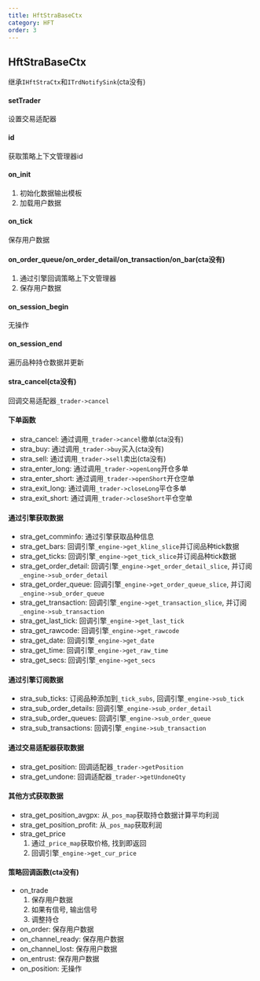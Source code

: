 ```yaml
---
title: HftStraBaseCtx
category: HFT
order: 3
---
```


## HftStraBaseCtx
继承`IHftStraCtx`和`ITrdNotifySink`(cta没有)

#### setTrader
设置交易适配器

#### id
获取策略上下文管理器id

#### on_init
1. 初始化数据输出模板
2. 加载用户数据

#### on_tick
保存用户数据

#### on_order_queue/on_order_detail/on_transaction/on_bar(cta没有)
1. 通过引擎回调策略上下文管理器
2. 保存用户数据

#### on_session_begin
无操作

#### on_session_end
遍历品种持仓数据并更新

#### stra_cancel(cta没有)
回调交易适配器`_trader->cancel`

#### 下单函数
- stra_cancel: 通过调用`_trader->cancel`撤单(cta没有)
- stra_buy: 通过调用`_trader->buy`买入(cta没有)
- stra_sell: 通过调用`_trader->sell`卖出(cta没有)
- stra_enter_long: 通过调用`_trader->openLong`开仓多单
- stra_enter_short: 通过调用`_trader->openShort`开仓空单
- stra_exit_long: 通过调用`_trader->closeLong`平仓多单
- stra_exit_short: 通过调用`_trader->closeShort`平仓空单

#### 通过引擎获取数据
- stra_get_comminfo: 通过引擎获取品种信息
- stra_get_bars: 回调引擎`_engine->get_kline_slice`并订阅品种tick数据
- stra_get_ticks: 回调引擎`_engine->get_tick_slice`并订阅品种tick数据
- stra_get_order_detail: 回调引擎`_engine->get_order_detail_slice`, 并订阅`_engine->sub_order_detail`
- stra_get_order_queue: 回调引擎`_engine->get_order_queue_slice`, 并订阅`_engine->sub_order_queue`
- stra_get_transaction: 回调引擎`_engine->get_transaction_slice`, 并订阅`_engine->sub_transaction`
- stra_get_last_tick: 回调引擎`_engine->get_last_tick`
- stra_get_rawcode: 回调引擎`_engine->get_rawcode`
- stra_get_date: 回调引擎`_engine->get_date`
- stra_get_time: 回调引擎`_engine->get_raw_time`
- stra_get_secs: 回调引擎`_engine->get_secs`

#### 通过引擎订阅数据
- stra_sub_ticks: 订阅品种添加到`_tick_subs`, 回调引擎`_engine->sub_tick`
- stra_sub_order_details: 回调引擎`_engine->sub_order_detail`
- stra_sub_order_queues: 回调引擎`_engine->sub_order_queue`
- stra_sub_transactions: 回调引擎`_engine->sub_transaction`

#### 通过交易适配器获取数据
- stra_get_position: 回调适配器`_trader->getPosition`
- stra_get_undone: 回调适配器`_trader->getUndoneQty`

#### 其他方式获取数据
- stra_get_position_avgpx: 从`_pos_map`获取持仓数据计算平均利润
- stra_get_position_profit: 从`_pos_map`获取利润
- stra_get_price
    1. 通过`_price_map`获取价格, 找到即返回
    2. 回调引擎`_engine->get_cur_price`

#### 策略回调函数(cta没有)
- on_trade
    1. 保存用户数据
    2. 如果有信号, 输出信号
    3. 调整持仓
- on_order: 保存用户数据
- on_channel_ready: 保存用户数据
- on_channel_lost: 保存用户数据
- on_entrust: 保存用户数据
- on_position: 无操作
